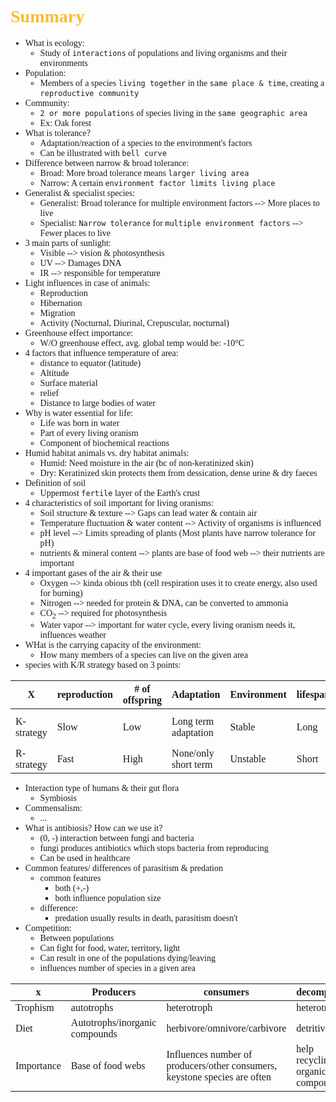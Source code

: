 <span style="font-family:'cascadia code'">

# <span style="color:#fabd2f">Summary

- What is ecology:
  - Study of `interactions` of populations and living organisms and their environments
- Population:
  - Members of a species `living together` in the `same place & time`, creating a `reproductive community`
- Community:
  - `2 or more populations` of species living in the `same geographic area`
  - Ex: Oak forest
- What is tolerance?
  - Adaptation/reaction of a species to the environment's factors
  - Can be illustrated with `bell curve`
- Difference between narrow & broad tolerance:
  - Broad: More broad tolerance means `larger living area`
  - Narrow: A certain `environment factor limits living place`
- Generalist & specialist species:
  - Generalist: Broad tolerance for multiple environment factors --> More places to live
  - Specialist: `Narrow tolerance` for `multiple environment factors` --> Fewer places to live
- 3 main parts of sunlight:
  - Visible --> vision & photosynthesis
  - UV --> Damages DNA
  - IR --> responsible for temperature
- Light influences in case of animals:
  - Reproduction
  - Hibernation
  - Migration
  - Activity (Nocturnal, Diurinal, Crepuscular, nocturnal)
- Greenhouse effect importance:
  - W/O greenhouse effect, avg. global temp would be: -10°C
- 4 factors that influence temperature of area:
  - distance to equator (latitude)
  - Altitude
  - Surface material
  - relief
  - Distance to large bodies of water
- Why is water essential for life:
  - Life was born in water
  - Part of every living oranism
  - Component of biochemical reactions
- Humid habitat animals vs. dry habitat animals:
  - Humid: Need moisture in the air (bc of non-keratinized skin)
  - Dry: Keratinized skin protects them from dessication, dense urine & dry faeces
- Definition of soil
  - Uppermost `fertile` layer of the Earth's crust
- 4 characteristics of soil important for living oranisms:
  - Soil structure & texture --> Gaps can lead water & contain air
  - Temperature fluctuation & water content --> Activity of organisms is influenced
  - pH level -->  Limits spreading of plants (Most plants have narrow tolerance for pH)
  - nutrients & mineral content --> plants are base of food web --> their nutrients are important
- 4 important gases of the air & their use
  - Oxygen --> kinda obious tbh (cell respiration uses it to create energy, also used for burning)
  - Nitrogen --> needed for protein & DNA, can be converted to ammonia
  - CO<sub>2</sub> --> required for photosynthesis
  - Water vapor --> important for water cycle, every living oranism needs it, influences weather
- WHat is the carrying capacity of the environment:
  - How many members of a species can live on the given area
- species with K/R strategy based on 3 points:

|X|reproduction|# of offspring|Adaptation|Environment|lifespan|examples|
|-----|-----|-----|-----|-----|-----|-----|
|K-strategy|Slow|Low|Long term adaptation|Stable|Long|Humans, large mammals|
|R-strategy|Fast|High|None/only short term|Unstable|Short|rodents, insects|

- Interaction type of humans & their gut flora
  - Symbiosis
- Commensalism:
  - ...
- What is antibiosis? How can we use it?
  - (0, -) interaction between fungi and bacteria
  - fungi produces antibiotics which stops bacteria from reproducing
  - Can be used in healthcare
- Common features/ differences of parasitism & predation
  - common features
    - both (+,-)
    - both influence population size
  - difference:
    - predation usually results in death, parasitism doesn't
- Competition:
  - Between populations
  - Can fight for food, water, territory, light
  - Can result in one of the populations dying/leaving
  - influences number of species in a given area

|x|Producers|consumers|decomposers|
|-----|-----|-----|-----|
|Trophism|autotrophs|heterotroph|heterotroph|
|Diet|Autotrophs/inorganic compounds|herbivore/omnivore/carbivore|detritivores|
|Importance|Base of food webs|Influences number of producers/other consumers, keystone species are often|help recycling of organic compounds|

</span>